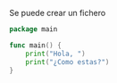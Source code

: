Se puede crear un fichero

```go
package main

func main() {
	print("Hola, ")
	print("¿Como estas?")
}
```


